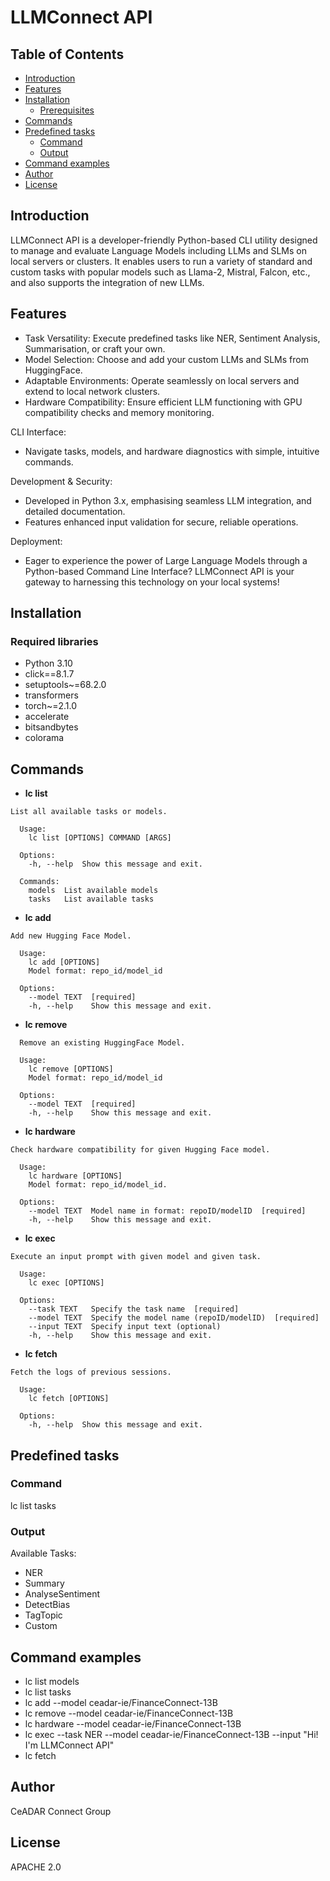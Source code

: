 # LLMConnect API

## Table of Contents
- [Introduction](#Introduction)
- [Features](#features)
- [Installation](#installation)
  - [Prerequisites](#prerequisites)
- [Commands](#commands)
- [Predefined tasks](#predefined-tasks)
  - [Command]()
  - [Output]()
- [Command examples]()
- [Author]()
- [License]()

## Introduction
LLMConnect API is a developer-friendly Python-based CLI utility designed to manage and evaluate Language Models including LLMs and SLMs on local servers or clusters. It enables users to run a variety of standard and custom tasks with popular models such as Llama-2, Mistral, Falcon, etc., and also supports the integration of new LLMs.


## Features
- Task Versatility: Execute predefined tasks like NER, Sentiment Analysis, Summarisation, or craft your own.
- Model Selection: Choose and add your custom LLMs and SLMs from HuggingFace.
- Adaptable Environments: Operate seamlessly on local servers and extend to local network clusters.
- Hardware Compatibility: Ensure efficient LLM functioning with GPU compatibility checks and memory monitoring.

CLI Interface:
- Navigate tasks, models, and hardware diagnostics with simple, intuitive commands.

Development & Security:
- Developed in Python 3.x, emphasising seamless LLM integration, and detailed documentation.
- Features enhanced input validation for secure, reliable operations.

Deployment:
- Eager to experience the power of Large Language Models through a Python-based Command Line Interface? LLMConnect API is your gateway to harnessing this technology on your local systems!

## Installation

### Required libraries
- Python 3.10
- click==8.1.7
- setuptools~=68.2.0
- transformers
- torch~=2.1.0
- accelerate
- bitsandbytes
- colorama

## Commands
- **lc list**
```
List all available tasks or models.

  Usage:
    lc list [OPTIONS] COMMAND [ARGS]

  Options:
    -h, --help  Show this message and exit.

  Commands:
    models  List available models
    tasks   List available tasks
```

- **lc add**
```
Add new Hugging Face Model. 

  Usage:
    lc add [OPTIONS]
    Model format: repo_id/model_id

  Options:
    --model TEXT  [required]
    -h, --help    Show this message and exit.
```

- **lc remove**
```
  Remove an existing HuggingFace Model.

  Usage:
    lc remove [OPTIONS]
    Model format: repo_id/model_id

  Options:
    --model TEXT  [required]
    -h, --help    Show this message and exit.
```

- **lc hardware**
```
Check hardware compatibility for given Hugging Face model.

  Usage: 
    lc hardware [OPTIONS]
    Model format: repo_id/model_id.

  Options:
    --model TEXT  Model name in format: repoID/modelID  [required]
    -h, --help    Show this message and exit.
```

- **lc exec**
```
Execute an input prompt with given model and given task.

  Usage: 
    lc exec [OPTIONS]

  Options:
    --task TEXT   Specify the task name  [required]
    --model TEXT  Specify the model name (repoID/modelID)  [required]
    --input TEXT  Specify input text (optional)
    -h, --help    Show this message and exit.
```

- **lc fetch**
```
Fetch the logs of previous sessions.

  Usage:
    lc fetch [OPTIONS]

  Options:
    -h, --help  Show this message and exit.
```
## Predefined tasks
### Command
lc list tasks
### Output
Available Tasks:
- NER                 
- Summary             
- AnalyseSentiment   
- DetectBias        
- TagTopic            
- Custom              

## Command examples
- lc list models
- lc list tasks
- lc add --model ceadar-ie/FinanceConnect-13B
- lc remove --model ceadar-ie/FinanceConnect-13B
- lc hardware --model ceadar-ie/FinanceConnect-13B
- lc exec --task NER --model ceadar-ie/FinanceConnect-13B --input "Hi! I'm LLMConnect API"
- lc fetch

## Author
CeADAR Connect Group

## License
APACHE 2.0
